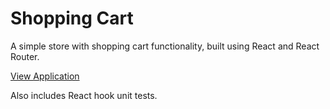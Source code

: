 # Shopping Cart

A simple store with shopping cart functionality, built using React and React Router.

[View Application](https://maksimstojkovic.github.io/shopping-cart/)

Also includes React hook unit tests.